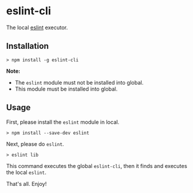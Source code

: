 # eslint-cli

The local [eslint](https://github.com/eslint/eslint) executor.

## Installation

```
> npm install -g eslint-cli
```

**Note:**

- The `eslint` module must not be installed into global.
- This module must be installed into global.

## Usage

First, please install the `eslint` module in local.

```
> npm install --save-dev eslint
```

Next, please do `eslint`.

```
> eslint lib
```

This command executes the global `eslint-cli`, then it finds and executes the local `eslint`.

That's all. Enjoy!
